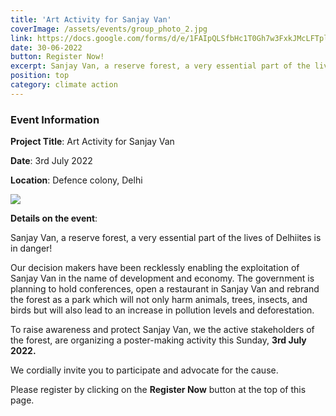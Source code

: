 ```yaml
---
title: 'Art Activity for Sanjay Van'
coverImage: /assets/events/group_photo_2.jpg
link: https://docs.google.com/forms/d/e/1FAIpQLSfbHc1T0Gh7w3FxkJMcLFTplLswDe6CIUETCVVWfNPr2zjRWQ/viewform?usp=sf_link
date: 30-06-2022
button: Register Now!
excerpt: Sanjay Van, a reserve forest, a very essential part of the lives of Delhiites is in danger!
position: top
category: climate action
---
```


### Event Information

**Project Title**: Art Activity for Sanjay Van

**Date**: 3rd July 2022

**Location**: Defence colony, Delhi

![](https://thereisnoearthb.org/assets/events/art-invitation-delhi.png)

**Details on the event**: 

Sanjay Van, a reserve forest, a very essential part of the lives of Delhiites is in danger!

Our decision makers have been recklessly enabling the exploitation of Sanjay Van in the name of development and economy. The government is planning to hold conferences, open a restaurant in Sanjay Van and rebrand the forest as a park which will not only harm animals, trees, insects, and birds but will also lead to an increase in pollution levels and deforestation.

To raise awareness and protect Sanjay Van, we the active stakeholders of the forest, are organizing a poster-making activity this Sunday, **3rd July 2022.**

We cordially invite you to participate and advocate for the cause.

Please register by clicking on the **Register Now** button at the top of this page. 






